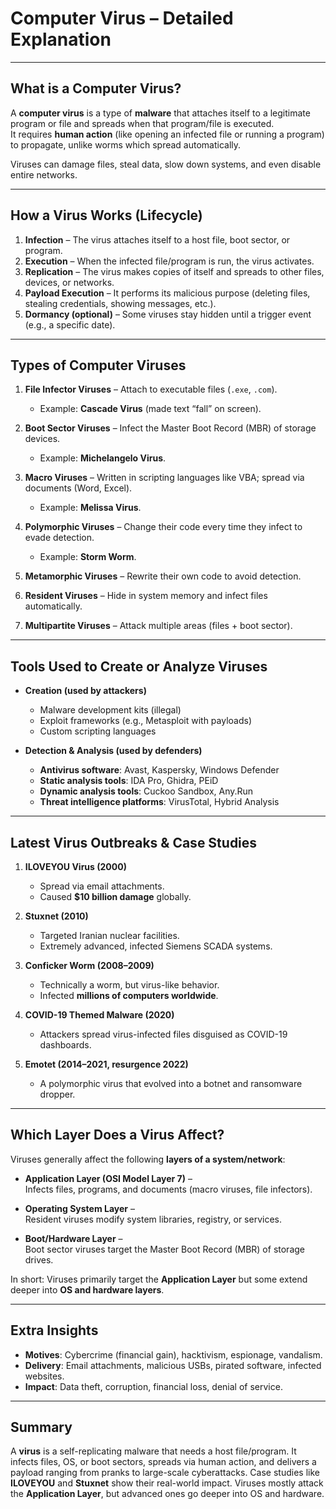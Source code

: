 # Computer Virus – Detailed Explanation  

---

## What is a Computer Virus?  
A **computer virus** is a type of **malware** that attaches itself to a legitimate program or file and spreads when that program/file is executed.  
It requires **human action** (like opening an infected file or running a program) to propagate, unlike worms which spread automatically.  

Viruses can damage files, steal data, slow down systems, and even disable entire networks.  

---

## How a Virus Works (Lifecycle)
1. **Infection** – The virus attaches itself to a host file, boot sector, or program.  
2. **Execution** – When the infected file/program is run, the virus activates.  
3. **Replication** – The virus makes copies of itself and spreads to other files, devices, or networks.  
4. **Payload Execution** – It performs its malicious purpose (deleting files, stealing credentials, showing messages, etc.).  
5. **Dormancy (optional)** – Some viruses stay hidden until a trigger event (e.g., a specific date).  

---

## Types of Computer Viruses
1. **File Infector Viruses** – Attach to executable files (`.exe`, `.com`).  
   - Example: **Cascade Virus** (made text “fall” on screen).  

2. **Boot Sector Viruses** – Infect the Master Boot Record (MBR) of storage devices.  
   - Example: **Michelangelo Virus**.  

3. **Macro Viruses** – Written in scripting languages like VBA; spread via documents (Word, Excel).  
   - Example: **Melissa Virus**.  

4. **Polymorphic Viruses** – Change their code every time they infect to evade detection.  
   - Example: **Storm Worm**.  

5. **Metamorphic Viruses** – Rewrite their own code to avoid detection.  

6. **Resident Viruses** – Hide in system memory and infect files automatically.  

7. **Multipartite Viruses** – Attack multiple areas (files + boot sector).  

---

## Tools Used to Create or Analyze Viruses
- **Creation (used by attackers)**  
  - Malware development kits (illegal)  
  - Exploit frameworks (e.g., Metasploit with payloads)  
  - Custom scripting languages  

- **Detection & Analysis (used by defenders)**  
  - **Antivirus software**: Avast, Kaspersky, Windows Defender  
  - **Static analysis tools**: IDA Pro, Ghidra, PEiD  
  - **Dynamic analysis tools**: Cuckoo Sandbox, Any.Run  
  - **Threat intelligence platforms**: VirusTotal, Hybrid Analysis  

---

## Latest Virus Outbreaks & Case Studies
1. **ILOVEYOU Virus (2000)**  
   - Spread via email attachments.  
   - Caused **$10 billion damage** globally.  

2. **Stuxnet (2010)**  
   - Targeted Iranian nuclear facilities.  
   - Extremely advanced, infected Siemens SCADA systems.  

3. **Conficker Worm (2008–2009)**  
   - Technically a worm, but virus-like behavior.  
   - Infected **millions of computers worldwide**.  

4. **COVID-19 Themed Malware (2020)**  
   - Attackers spread virus-infected files disguised as COVID-19 dashboards.  

5. **Emotet (2014–2021, resurgence 2022)**  
   - A polymorphic virus that evolved into a botnet and ransomware dropper.  

---

## Which Layer Does a Virus Affect?  
Viruses generally affect the following **layers of a system/network**:  

- **Application Layer (OSI Model Layer 7)** –  
  Infects files, programs, and documents (macro viruses, file infectors).  

- **Operating System Layer** –  
  Resident viruses modify system libraries, registry, or services.  

- **Boot/Hardware Layer** –  
  Boot sector viruses target the Master Boot Record (MBR) of storage drives.  

 In short: Viruses primarily target the **Application Layer** but some extend deeper into **OS and hardware layers**.  

---

## Extra Insights
- **Motives**: Cybercrime (financial gain), hacktivism, espionage, vandalism.  
- **Delivery**: Email attachments, malicious USBs, pirated software, infected websites.  
- **Impact**: Data theft, corruption, financial loss, denial of service.  

---

## Summary  
A **virus** is a self-replicating malware that needs a host file/program. It infects files, OS, or boot sectors, spreads via human action, and delivers a payload ranging from pranks to large-scale cyberattacks. Case studies like **ILOVEYOU** and **Stuxnet** show their real-world impact. Viruses mostly attack the **Application Layer**, but advanced ones go deeper into OS and hardware. 
